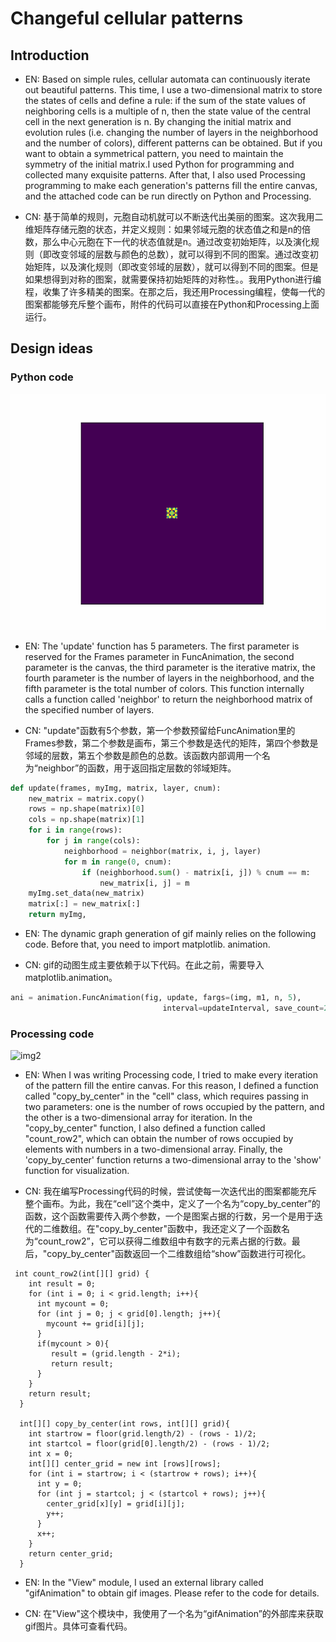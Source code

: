 # Changeful cellular patterns

## Introduction
- EN: Based on simple rules, cellular automata can continuously iterate out beautiful patterns. This time, I use a two-dimensional matrix to store the states of cells and define a rule: if the sum of the state values of neighboring cells is a multiple of n, then the state value of the central cell in the next generation is n. By changing the initial matrix and evolution rules (i.e. changing the number of layers in the neighborhood and the number of colors), different patterns can be obtained. But if you want to obtain a symmetrical pattern, you need to maintain the symmetry of the initial matrix.I used Python for programming and collected many exquisite patterns. After that, I also used Processing programming to make each generation's patterns fill the entire canvas, and the attached code can be run directly on Python and Processing.


- CN: 基于简单的规则，元胞自动机就可以不断迭代出美丽的图案。这次我用二维矩阵存储元胞的状态，并定义规则：如果邻域元胞的状态值之和是n的倍数，那么中心元胞在下一代的状态值就是n。通过改变初始矩阵，以及演化规则（即改变邻域的层数与颜色的总数），就可以得到不同的图案。通过改变初始矩阵，以及演化规则（即改变邻域的层数），就可以得到不同的图案。但是如果想得到对称的图案，就需要保持初始矩阵的对称性。。我用Python进行编程，收集了许多精美的图案。在那之后，我还用Processing编程，使每一代的图案都能够充斥整个画布，附件的代码可以直接在Python和Processing上面运行。

## Design ideas
### Python code

![img1](CA1.gif)

- EN: The 'update' function has 5 parameters. The first parameter is reserved for the Frames parameter in FuncAnimation, the second parameter is the canvas, the third parameter is the iterative matrix, the fourth parameter is the number of layers in the neighborhood, and the fifth parameter is the total number of colors. This function internally calls a function called 'neighbor' to return the neighborhood matrix of the specified number of layers.

- CN: "update"函数有5个参数，第一个参数预留给FuncAnimation里的Frames参数，第二个参数是画布，第三个参数是迭代的矩阵，第四个参数是邻域的层数，第五个参数是颜色的总数。该函数内部调用一个名为“neighbor”的函数，用于返回指定层数的邻域矩阵。

```python
def update(frames, myImg, matrix, layer, cnum):
    new_matrix = matrix.copy()
    rows = np.shape(matrix)[0]
    cols = np.shape(matrix)[1]
    for i in range(rows):
        for j in range(cols):
            neighborhood = neighbor(matrix, i, j, layer)
            for m in range(0, cnum):
                if (neighborhood.sum() - matrix[i, j]) % cnum == m:
                    new_matrix[i, j] = m
    myImg.set_data(new_matrix)
    matrix[:] = new_matrix[:]
    return myImg,
```

- EN: The dynamic graph generation of gif mainly relies on the following code. Before that, you need to import matplotlib. animation.

- CN: gif的动图生成主要依赖于以下代码。在此之前，需要导入matplotlib.animation。
```python
ani = animation.FuncAnimation(fig, update, fargs=(img, m1, n, 5),
                                  interval=updateInterval, save_count=20)
```

### Processing code

![img2](gif.gif)

- EN: When I was writing Processing code, I tried to make every iteration of the pattern fill the entire canvas. For this reason, I defined a function called "copy_by_center" in the "cell" class, which requires passing in two parameters: one is the number of rows occupied by the pattern, and the other is a two-dimensional array for iteration. In the "copy_by_center" function, I also defined a function called "count_row2", which can obtain the number of rows occupied by elements with numbers in a two-dimensional array. Finally, the 'copy_by_center' function returns a two-dimensional array to the 'show' function for visualization.

- CN: 我在编写Processing代码的时候，尝试使每一次迭代出的图案都能充斥整个画布。为此，我在“cell”这个类中，定义了一个名为“copy_by_center”的函数，这个函数需要传入两个参数，一个是图案占据的行数，另一个是用于迭代的二维数组。在"copy_by_center"函数中，我还定义了一个函数名为“count_row2”，它可以获得二维数组中有数字的元素占据的行数。最后，"copy_by_center"函数返回一个二维数组给“show”函数进行可视化。

```Processing
 int count_row2(int[][] grid) {
    int result = 0;
    for (int i = 0; i < grid.length; i++){
      int mycount = 0;
      for (int j = 0; j < grid[0].length; j++){
        mycount += grid[i][j];
      }
      if(mycount > 0){
         result = (grid.length - 2*i);
         return result;
      }
    }
    return result;
  }
  
  int[][] copy_by_center(int rows, int[][] grid){
    int startrow = floor(grid.length/2) - (rows - 1)/2;
    int startcol = floor(grid[0].length/2) - (rows - 1)/2;
    int x = 0;
    int[][] center_grid = new int [rows][rows];
    for (int i = startrow; i < (startrow + rows); i++){
      int y = 0;
      for (int j = startcol; j < (startcol + rows); j++){
        center_grid[x][y] = grid[i][j];
        y++;
      }
      x++;
    }
    return center_grid;
  }
```

- EN: In the "View" module, I used an external library called "gifAnimation" to obtain gif images. Please refer to the code for details.

- CN: 在"View"这个模块中，我使用了一个名为“gifAnimation”的外部库来获取gif图片。具体可查看代码。
